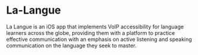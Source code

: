 # La-Langue

La Langue is an iOS app that implements VoIP accessibility for language learners across the globe, providing them with a platform to practice effective communication with an emphasis on active listening and speaking communication on the language they seek to master. 
